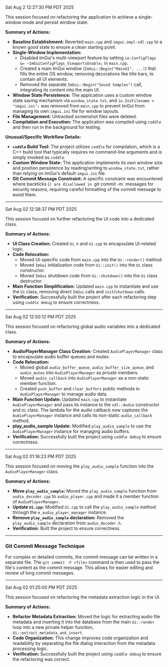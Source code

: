 Sat Aug  2 12:27:30 PM PDT 2025

This session focused on refactoring the application to achieve a single-window mode and persist window state.

**Summary of Actions:**

*   **Baseline Establishment:** Reverted `main.cpp` and `imgui-impl-sdl.cpp` to a known good state to ensure a clean starting point.
*   **Single-Window Implementation:**
    *   Disabled ImGui's multi-viewport feature by setting `io.ConfigFlags &= ~ImGuiConfigFlags_ViewportsEnable;` in `main.cpp`.
    *   Created a main ImGui window (`ImGui::Begin("MainUI", ...)`) that fills the entire OS window, removing decorations like title bars, to contain all UI elements.
    *   Removed the separate `ImGui::Begin("Sound Samples")` call, integrating its content into the main UI.
*   **Window State Persistence:** The application uses a custom window state saving mechanism via `window_state.txt`, and `io.IniFilename = "imgui.ini";` was removed from `main.cpp` to prevent ImGui from managing its own `imgui.ini` file for window layouts.
*   **File Management:** Untracked screenshot files were deleted.
*   **Compilation and Execution:** The application was compiled using `coddle` and then run in the background for testing.

**Unusual/Specific Workflow Details:**

*   **`coddle` Build Tool:** The project utilizes `coddle` for compilation, which is a C++ build tool that typically requires no command-line arguments and is simply invoked as `coddle`.
*   **Custom Window State:** The application implements its own window size and position persistence by reading/writing to `window_state.txt`, rather than relying on ImGui's default `imgui.ini` file.
*   **Git Commit Message Constraint:** A specific constraint was encountered where backticks (`) are disallowed in `git commit -m` messages for security reasons, requiring careful formatting of the commit message to avoid them.

---

Sat Aug 02 12:38:37 PM PDT 2025

This session focused on further refactoring the UI code into a dedicated class.

**Summary of Actions:**

*   **UI Class Creation:** Created `Ui.h` and `Ui.cpp` to encapsulate UI-related logic.
*   **Code Relocation:**
    *   Moved UI-specific code from `main.cpp` into the `Ui::render()` method.
    *   Moved `ImGui` initialization code from `Ui::init()` into the `Ui` class constructor.
    *   Moved `ImGui` shutdown code from `Ui::shutdown()` into the `Ui` class destructor.
*   **Main Function Simplification:** Updated `main.cpp` to instantiate and use the `Ui` class, removing direct `ImGui` calls and `init`/`shutdown` calls.
*   **Verification:** Successfully built the project after each refactoring step using `coddle debug` to ensure correctness.

---

Sat Aug 02 12:50:12 PM PDT 2025

This session focused on refactoring global audio variables into a dedicated class.

**Summary of Actions:**

*   **AudioPlayerManager Class Creation:** Created `AudioPlayerManager` class to encapsulate audio buffer queues and mutex.
*   **Code Relocation:**
    *   Moved global `audio_buffer_queue`, `audio_buffer_size_queue`, and `audio_mutex` into `AudioPlayerManager` as private members.
    *   Moved `audio_callback` into `AudioPlayerManager` as a non-static member function.
    *   Created `push_buffer` and `clear_buffers` public methods in `AudioPlayerManager` to manage audio data.
*   **Main Function Update:** Updated `main.cpp` to instantiate `AudioPlayerManager` and pass its instance to the `sdl::Audio` constructor and `Ui` class. The lambda for the audio callback now captures the `AudioPlayerManager` instance and calls its non-static `audio_callback` method.
*   **play_audio_sample Update:** Modified `play_audio_sample` to use the `AudioPlayerManager` instance for managing audio buffers.
*   **Verification:** Successfully built the project using `coddle debug` to ensure correctness.

---

Sat Aug 02 01:16:23 PM PDT 2025

This session focused on moving the `play_audio_sample` function into the `AudioPlayerManager` class.

**Summary of Actions:**

*   **Move `play_audio_sample`:** Moved the `play_audio_sample` function from `audio_decoder.cpp` to `audio_player.cpp` and made it a member function of `AudioPlayerManager`.
*   **Update `Ui.cpp`:** Modified `Ui.cpp` to call the `play_audio_sample` method through the `m_audio_player_manager` instance.
*   **Remove `play_audio_sample` declaration:** Removed the `play_audio_sample` declaration from `audio_decoder.h`.
*   **Verification:** Built the project to ensure correctness.

---

### Git Commit Message Technique

For complex or detailed commits, the commit message can be written in a separate file. The `git commit -F <file>` command is then used to pass the file's content as the commit message. This allows for easier editing and review of long commit messages.

---

Sat Aug 02 01:25:00 PM PDT 2025

This session focused on refactoring the metadata extraction logic in the UI.

**Summary of Actions:**

*   **Refactor Metadata Extraction:** Moved the logic for extracting audio file metadata and inserting it into the database from the main `Ui::render` loop into a new private helper function, `Ui::extract_metadata_and_insert`.
*   **Code Organization:** This change improves code organization and readability by separating the file dialog interaction from the metadata processing logic.
*   **Verification:** Successfully built the project using `coddle debug` to ensure the refactoring was correct.